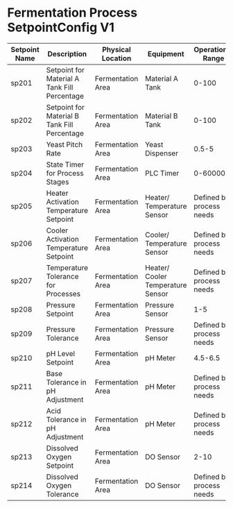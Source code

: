 # Fermentation Process SetpointConfig V1

| Setpoint Name | Description                                  | Physical Location | Equipment                         | Operational Range        | Units    | Category                          |
| ------------- | -------------------------------------------- | ----------------- | --------------------------------- | ------------------------ | -------- | --------------------------------- |
| sp201         | Setpoint for Material A Tank Fill Percentage | Fermentation Area | Material A Tank                   | 0-100                    | %        | Fill Level                        |
| sp202         | Setpoint for Material B Tank Fill Percentage | Fermentation Area | Material B Tank                   | 0-100                    | %        | Fill Level                        |
| sp203         | Yeast Pitch Rate                             | Fermentation Area | Yeast Dispenser                   | 0.5-5                    | kg/batch | Dispensing                        |
| sp204         | State Timer for Process Stages               | Fermentation Area | PLC Timer                         | 0-60000                  | Minutes  | Timer                             |
| sp205         | Heater Activation Temperature Setpoint       | Fermentation Area | Heater/ Temperature Sensor        | Defined by process needs | °C       | Temperature Control               |
| sp206         | Cooler Activation Temperature Setpoint       | Fermentation Area | Cooler/ Temperature Sensor        | Defined by process needs | °C       | Temperature Control               |
| sp207         | Temperature Tolerance for Processes          | Fermentation Area | Heater/ Cooler Temperature Sensor | Defined by process needs | °C       | Tolerance for Temperature Control |
| sp208         | Pressure Setpoint                            | Fermentation Area | Pressure Sensor                   | 1-5                      | Bar      | Pressure                          |
| sp209         | Pressure Tolerance                           | Fermentation Area | Pressure Sensor                   | Defined by process needs | Bar      | Tolerance                         |
| sp210         | pH Level Setpoint                            | Fermentation Area | pH Meter                          | 4.5-6.5                  | pH       | Quality Control                   |
| sp211         | Base Tolerance in pH Adjustment              | Fermentation Area | pH Meter                          | Defined by process needs | pH       | Tolerance                         |
| sp212         | Acid Tolerance in pH Adjustment              | Fermentation Area | pH Meter                          | Defined by process needs | pH       | Tolerance                         |
| sp213         | Dissolved Oxygen Setpoint                    | Fermentation Area | DO Sensor                         | 2-10                     | ppm      | Quality Control                   |
| sp214         | Dissolved Oxygen Tolerance                   | Fermentation Area | DO Sensor                         | Defined by process needs | ppm      | Tolerance                         |
